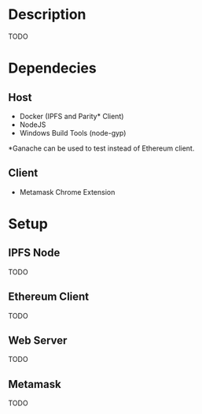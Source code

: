 # Description

TODO

# Dependecies

## Host
* Docker (IPFS and Parity* Client)
* NodeJS
* Windows Build Tools (node-gyp)

*Ganache can be used to test instead of Ethereum client.

## Client
* Metamask Chrome Extension

# Setup

## IPFS Node

TODO 

## Ethereum Client

TODO

## Web Server

TODO 

## Metamask

TODO
